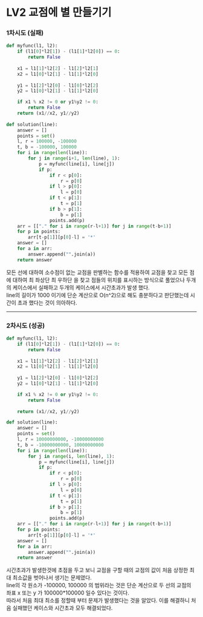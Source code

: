 # LV2 교점에 별 만들기기

### 1차시도 (실패)
```py
def myfunc(l1, l2):
    if (l1[0]*l2[1]) - (l1[1]*l2[0]) == 0:
        return False
    
    x1 = l1[1]*l2[2] - l1[2]*l2[1]
    x2 = l1[0]*l2[1] - l1[1]*l2[0]
    
    y1 = l1[2]*l2[0] - l1[0]*l2[2]
    y2 = l1[0]*l2[1] - l1[1]*l2[0]

    if x1 % x2 != 0 or y1%y2 != 0:
        return False
    return (x1//x2, y1//y2)
    
def solution(line):
    answer = []
    points = set()
    l, r = 100000, -100000
    t, b = -100000, 100000
    for i in range(len(line)):
        for j in range(i+1, len(line), 1):
            p = myfunc(line[i], line[j])
            if p:
                if r < p[0]:
                    r = p[0]
                if l > p[0]:
                    l = p[0]
                if t < p[1]:
                    t = p[1]
                if b > p[1]:
                    b = p[1]
                points.add(p)
    arr = [["." for i in range(r-l+1)] for j in range(t-b+1)]
    for p in points:
        arr[t-p[1]][p[0]-l] = '*'
    answer = []
    for a in arr:
        answer.append("".join(a))
    return answer
```
모든 선에 대하여 소수점이 없는 교점을 판별하는 함수를 적용하여 교점을 찾고 모든 점에 대하여 최 좌상단 최 우하단 을 찾고 점들의 위치를 표시하는 방식으로 풀었으나 두개의 케이스에서 실패하고 두개의 케이스에서 시간초과가 발생 했다.  
line의 길이가 1000 이기에 단순 계산으로 O(n^2)으로 해도 충분하다고 판단했는데 시간이 초과 했다는 것이 의아하다.


*****

### 2차시도 (성공)
```py
def myfunc(l1, l2):
    if (l1[0]*l2[1]) - (l1[1]*l2[0]) == 0:
        return False
    
    x1 = l1[1]*l2[2] - l1[2]*l2[1]
    x2 = l1[0]*l2[1] - l1[1]*l2[0]
    
    y1 = l1[2]*l2[0] - l1[0]*l2[2]
    y2 = l1[0]*l2[1] - l1[1]*l2[0]

    if x1 % x2 != 0 or y1%y2 != 0:
        return False
    
    return (x1//x2, y1//y2)

def solution(line):
    answer = []
    points = set()
    l, r = 10000000000, -10000000000
    t, b = -10000000000, 10000000000
    for i in range(len(line)):
        for j in range(i, len(line), 1):
            p = myfunc(line[i], line[j])
            if p:
                if r < p[0]:
                    r = p[0]
                if l > p[0]:
                    l = p[0]
                if t < p[1]:
                    t = p[1]
                if b > p[1]:
                    b = p[1]
                points.add(p)
    arr = [["." for i in range(r-l+1)] for j in range(t-b+1)]
    for p in points:
        arr[t-p[1]][p[0]-l] = '*'
    answer = []
    for a in arr:
        answer.append("".join(a))
    return answer
```
시간초과가 발생한것에 초점을 두고 보니 교점을 구할 때의 교점의 값이 처음 상정한 최대 최소값을 벗어나서 생기는 문제였다.  
line의 각 원소가 -100000, 100000 의 범위라는 것은 단순 계산으로 두 선의 교점의 좌표 x 또는 y 가 100000*100000 일수 있다는 것이다.  
따라서 처음 최대 최소를 정할때 부터 문제가 발생했다는 것을 알았다. 이를 해결하니 처음 실패했던 케이스와 시간초과 모두 해결되었다.
